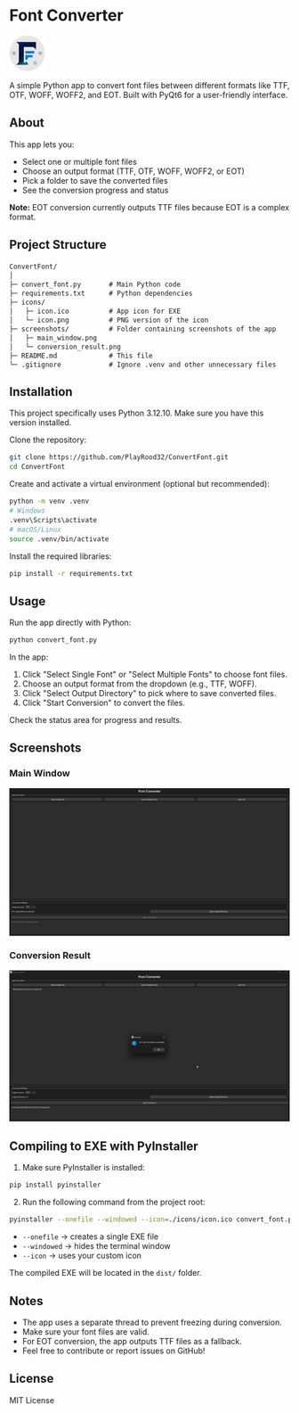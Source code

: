 # Font Converter

<img src="icons/icon.png" alt="App Icon" width="64" height="64">

A simple Python app to convert font files between different formats like TTF, OTF, WOFF, WOFF2, and EOT. Built with PyQt6 for a user-friendly interface.

## About

This app lets you:

- Select one or multiple font files
- Choose an output format (TTF, OTF, WOFF, WOFF2, or EOT)
- Pick a folder to save the converted files
- See the conversion progress and status

**Note:** EOT conversion currently outputs TTF files because EOT is a complex format.

## Project Structure

```
ConvertFont/
│
├─ convert_font.py       # Main Python code
├─ requirements.txt      # Python dependencies
├─ icons/
│   ├─ icon.ico          # App icon for EXE
│   └─ icon.png          # PNG version of the icon
├─ screenshots/          # Folder containing screenshots of the app
│   ├─ main_window.png
│   └─ conversion_result.png
├─ README.md             # This file
└─ .gitignore            # Ignore .venv and other unnecessary files
```

## Installation

This project specifically uses Python 3.12.10. Make sure you have this version installed.

Clone the repository:

```bash
git clone https://github.com/PlayRood32/ConvertFont.git
cd ConvertFont
```

Create and activate a virtual environment (optional but recommended):

```bash
python -m venv .venv
# Windows
.venv\Scripts\activate
# macOS/Linux
source .venv/bin/activate
```

Install the required libraries:

```bash
pip install -r requirements.txt
```

## Usage

Run the app directly with Python:

```bash
python convert_font.py
```

In the app:

1. Click "Select Single Font" or "Select Multiple Fonts" to choose font files.
2. Choose an output format from the dropdown (e.g., TTF, WOFF).
3. Click "Select Output Directory" to pick where to save converted files.
4. Click "Start Conversion" to convert the files.

Check the status area for progress and results.

## Screenshots

### Main Window

![Main Window](screenshots/main_window.png)

### Conversion Result

![Conversion Result](screenshots/conversion_result.png)

## Compiling to EXE with PyInstaller

1. Make sure PyInstaller is installed:

```bash
pip install pyinstaller
```

2. Run the following command from the project root:

```bash
pyinstaller --onefile --windowed --icon=./icons/icon.ico convert_font.py
```

- `--onefile` → creates a single EXE file
- `--windowed` → hides the terminal window
- `--icon` → uses your custom icon

The compiled EXE will be located in the `dist/` folder.

## Notes

- The app uses a separate thread to prevent freezing during conversion.
- Make sure your font files are valid.
- For EOT conversion, the app outputs TTF files as a fallback.
- Feel free to contribute or report issues on GitHub!

## License

MIT License
